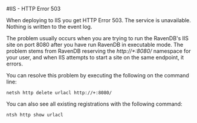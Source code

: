 #IIS - HTTP Error 503

When deploying to IIS you get HTTP Error 503. The service is unavailable. Nothing is written to the event log.

The problem usually occurs when you are trying to run the RavenDB's IIS site on port 8080 after you have run RavenDB in executable mode. The problem stems from RavenDB reserving the *http://+:8080/* namespace for your user, and when IIS attempts to start a site on the same endpoint, it errors.

You can resolve this problem by executing the following on the command line:

    netsh http delete urlacl http://+:8080/

You can also see all existing registrations with the following command:

    ntsh http show urlacl

